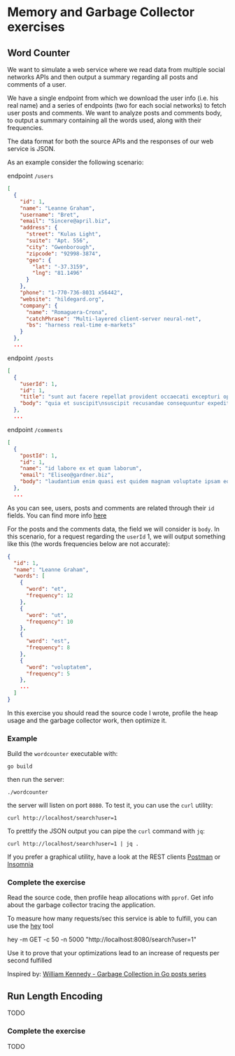 # Memory and Garbage Collector exercises

## Word Counter

We want to simulate a web service where we read data from multiple social networks APIs and then output a summary regarding all posts and comments of a user.

We have a single endpoint from which we download the user info (i.e. his real name) and a series of endpoints (two for each social networks) to fetch user posts and comments.
We want to analyze posts and comments body, to output a summary containing all the words used, along with their frequencies.

The data format for both the source APIs and the responses of our web service is JSON.

As an example consider the following scenario:

endpoint `/users`

```json
[
  {
    "id": 1,
    "name": "Leanne Graham",
    "username": "Bret",
    "email": "Sincere@april.biz",
    "address": {
      "street": "Kulas Light",
      "suite": "Apt. 556",
      "city": "Gwenborough",
      "zipcode": "92998-3874",
      "geo": {
        "lat": "-37.3159",
        "lng": "81.1496"
      }
    },
    "phone": "1-770-736-8031 x56442",
    "website": "hildegard.org",
    "company": {
      "name": "Romaguera-Crona",
      "catchPhrase": "Multi-layered client-server neural-net",
      "bs": "harness real-time e-markets"
    }
  },
  ...
```

endpoint `/posts`

```json
[
  {
    "userId": 1,
    "id": 1,
    "title": "sunt aut facere repellat provident occaecati excepturi optio reprehenderit",
    "body": "quia et suscipit\nsuscipit recusandae consequuntur expedita et cum\nreprehenderit molestiae ut ut quas totam\nnostrum rerum est autem sunt rem eveniet architecto"
  },
  ...
```

endpoint `/comments`

```json
[
  {
    "postId": 1,
    "id": 1,
    "name": "id labore ex et quam laborum",
    "email": "Eliseo@gardner.biz",
    "body": "laudantium enim quasi est quidem magnam voluptate ipsam eos\ntempora quo necessitatibus\ndolor quam autem quasi\nreiciendis et nam sapiente accusantium"
  },
  ...
```

As you can see, users, posts and comments are related through their `id` fields. You can find more info [here](https://jsonplaceholder.typicode.com/)

For the posts and the comments data, the field we will consider is `body`.
In this scenario, for a request regarding the `userId` 1, we will output something like this (the words frequencies below are not accurate):

```json
{
  "id": 1,
  "name": "Leanne Graham",
  "words": [
    {
      "word": "et",
      "frequency": 12
    },
    {
      "word": "ut",
      "frequency": 10
    },
    {
      "word": "est",
      "frequency": 8
    },
    {
      "word": "voluptatem",
      "frequency": 5
    },
    ...
  ]
}
```

In this exercise you should read the source code I wrote, profile the heap usage and the garbage collector work, then optimize it.

### Example

Build the `wordcounter` executable with:

`go build`

then run the server:

`./wordcounter`

the server will listen on port `8080`.
To test it, you can use the `curl` utility:

`curl http://localhost/search?user=1`

To prettify the JSON output you can pipe the `curl` command with `jq`:

`curl http://localhost/search?user=1 | jq .`

If you prefer a graphical utility, have a look at the REST clients [Postman](https://www.getpostman.com/) or [Insomnia](https://insomnia.rest/)

### Complete the exercise

Read the source code, then profile heap allocations with `pprof`. Get info about the garbage collector tracing the application.

To measure how many requests/sec this service is able to fulfill, you can use the [hey](https://github.com/rakyll/hey) tool

hey -m GET -c 50 -n 5000 "http://localhost:8080/search?user=1"

Use it to prove that your optimizations lead to an increase of requests per second fulfilled

Inspired by: [William Kennedy - Garbage Collection in Go posts series](https://www.ardanlabs.com/blog/2018/12/garbage-collection-in-go-part1-semantics.html)

## Run Length Encoding

TODO

### Complete the exercise

TODO
